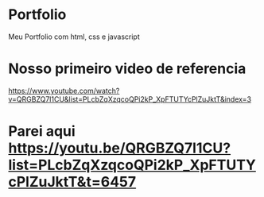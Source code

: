 # Portfolio
 Meu Portfolio com html, css e javascript

 # Nosso primeiro video de referencia

 https://www.youtube.com/watch?v=QRGBZQ7l1CU&list=PLcbZqXzqcoQPi2kP_XpFTUTYcPlZuJktT&index=3

 # Parei aqui https://youtu.be/QRGBZQ7l1CU?list=PLcbZqXzqcoQPi2kP_XpFTUTYcPlZuJktT&t=6457
